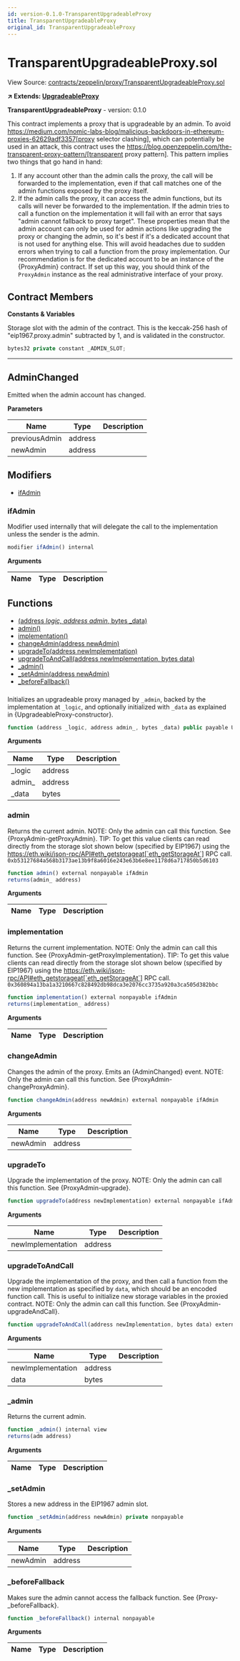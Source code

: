 ```yaml
---
id: version-0.1.0-TransparentUpgradeableProxy
title: TransparentUpgradeableProxy
original_id: TransparentUpgradeableProxy
---
```


# TransparentUpgradeableProxy.sol

View Source: [contracts/zeppelin/proxy/TransparentUpgradeableProxy.sol](../contracts/zeppelin/proxy/TransparentUpgradeableProxy.sol)

**↗ Extends: [UpgradeableProxy](UpgradeableProxy.md)**

**TransparentUpgradeableProxy** - version: 0.1.0

This contract implements a proxy that is upgradeable by an admin.
 To avoid https://medium.com/nomic-labs-blog/malicious-backdoors-in-ethereum-proxies-62629adf3357[proxy selector
 clashing], which can potentially be used in an attack, this contract uses the
 https://blog.openzeppelin.com/the-transparent-proxy-pattern/[transparent proxy pattern]. This pattern implies two
 things that go hand in hand:
 1. If any account other than the admin calls the proxy, the call will be forwarded to the implementation, even if
 that call matches one of the admin functions exposed by the proxy itself.
 2. If the admin calls the proxy, it can access the admin functions, but its calls will never be forwarded to the
 implementation. If the admin tries to call a function on the implementation it will fail with an error that says
 "admin cannot fallback to proxy target".
 These properties mean that the admin account can only be used for admin actions like upgrading the proxy or changing
 the admin, so it's best if it's a dedicated account that is not used for anything else. This will avoid headaches due
 to sudden errors when trying to call a function from the proxy implementation.
 Our recommendation is for the dedicated account to be an instance of the {ProxyAdmin} contract. If set up this way,
 you should think of the `ProxyAdmin` instance as the real administrative interface of your proxy.

## Contract Members
**Constants & Variables**

Storage slot with the admin of the contract.
 This is the keccak-256 hash of "eip1967.proxy.admin" subtracted by 1, and is
 validated in the constructor.
```js
bytes32 private constant _ADMIN_SLOT;
```
---

## AdminChanged

Emitted when the admin account has changed.

**Parameters**

| Name        | Type           | Description  |
| ------------- |------------- | -----|
| previousAdmin | address |  | 
| newAdmin | address |  | 

## Modifiers

- [ifAdmin](#ifadmin)

### ifAdmin

Modifier used internally that will delegate the call to the implementation unless the sender is the admin.

```js
modifier ifAdmin() internal
```

**Arguments**

| Name        | Type           | Description  |
| ------------- |------------- | -----|

## Functions

- [(address _logic, address admin_, bytes _data)](#)
- [admin()](#admin)
- [implementation()](#implementation)
- [changeAdmin(address newAdmin)](#changeadmin)
- [upgradeTo(address newImplementation)](#upgradeto)
- [upgradeToAndCall(address newImplementation, bytes data)](#upgradetoandcall)
- [_admin()](#_admin)
- [_setAdmin(address newAdmin)](#_setadmin)
- [_beforeFallback()](#_beforefallback)

### 

Initializes an upgradeable proxy managed by `_admin`, backed by the implementation at `_logic`, and
 optionally initialized with `_data` as explained in {UpgradeableProxy-constructor}.

```js
function (address _logic, address admin_, bytes _data) public payable UpgradeableProxy 
```

**Arguments**

| Name        | Type           | Description  |
| ------------- |------------- | -----|
| _logic | address |  | 
| admin_ | address |  | 
| _data | bytes |  | 

### admin

Returns the current admin.
 NOTE: Only the admin can call this function. See {ProxyAdmin-getProxyAdmin}.
 TIP: To get this value clients can read directly from the storage slot shown below (specified by EIP1967) using the
 https://eth.wiki/json-rpc/API#eth_getstorageat[`eth_getStorageAt`] RPC call.
 `0xb53127684a568b3173ae13b9f8a6016e243e63b6e8ee1178d6a717850b5d6103`

```js
function admin() external nonpayable ifAdmin 
returns(admin_ address)
```

**Arguments**

| Name        | Type           | Description  |
| ------------- |------------- | -----|

### implementation

Returns the current implementation.
 NOTE: Only the admin can call this function. See {ProxyAdmin-getProxyImplementation}.
 TIP: To get this value clients can read directly from the storage slot shown below (specified by EIP1967) using the
 https://eth.wiki/json-rpc/API#eth_getstorageat[`eth_getStorageAt`] RPC call.
 `0x360894a13ba1a3210667c828492db98dca3e2076cc3735a920a3ca505d382bbc`

```js
function implementation() external nonpayable ifAdmin 
returns(implementation_ address)
```

**Arguments**

| Name        | Type           | Description  |
| ------------- |------------- | -----|

### changeAdmin

Changes the admin of the proxy.
 Emits an {AdminChanged} event.
 NOTE: Only the admin can call this function. See {ProxyAdmin-changeProxyAdmin}.

```js
function changeAdmin(address newAdmin) external nonpayable ifAdmin 
```

**Arguments**

| Name        | Type           | Description  |
| ------------- |------------- | -----|
| newAdmin | address |  | 

### upgradeTo

Upgrade the implementation of the proxy.
 NOTE: Only the admin can call this function. See {ProxyAdmin-upgrade}.

```js
function upgradeTo(address newImplementation) external nonpayable ifAdmin 
```

**Arguments**

| Name        | Type           | Description  |
| ------------- |------------- | -----|
| newImplementation | address |  | 

### upgradeToAndCall

Upgrade the implementation of the proxy, and then call a function from the new implementation as specified
 by `data`, which should be an encoded function call. This is useful to initialize new storage variables in the
 proxied contract.
 NOTE: Only the admin can call this function. See {ProxyAdmin-upgradeAndCall}.

```js
function upgradeToAndCall(address newImplementation, bytes data) external payable ifAdmin 
```

**Arguments**

| Name        | Type           | Description  |
| ------------- |------------- | -----|
| newImplementation | address |  | 
| data | bytes |  | 

### _admin

Returns the current admin.

```js
function _admin() internal view
returns(adm address)
```

**Arguments**

| Name        | Type           | Description  |
| ------------- |------------- | -----|

### _setAdmin

Stores a new address in the EIP1967 admin slot.

```js
function _setAdmin(address newAdmin) private nonpayable
```

**Arguments**

| Name        | Type           | Description  |
| ------------- |------------- | -----|
| newAdmin | address |  | 

### _beforeFallback

Makes sure the admin cannot access the fallback function. See {Proxy-_beforeFallback}.

```js
function _beforeFallback() internal nonpayable
```

**Arguments**

| Name        | Type           | Description  |
| ------------- |------------- | -----|

